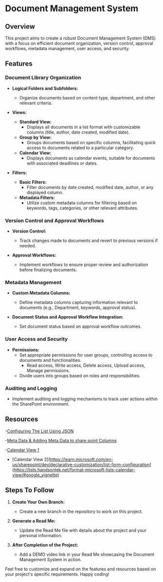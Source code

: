 # Document Management System

## Overview

This project aims to create a robust Document Management System (DMS) with a focus on efficient document organization, version control, approval workflows, metadata management, user access, and security.

## Features

### Document Library Organization

- **Logical Folders and Subfolders:**
  - Organize documents based on content type, department, and other relevant criteria.

- **Views:**
  - **Standard View:**
    - Displays all documents in a list format with customizable columns (title, author, date created, modified date).
  - **Group by View:**
    - Groups documents based on specific columns, facilitating quick access to documents related to a particular category.
  - **Calendar View:**
    - Displays documents as calendar events, suitable for documents with associated deadlines or dates.

- **Filters:**
  - **Basic Filters:**
    - Filter documents by date created, modified date, author, or any displayed column.
  - **Metadata Filters:**
    - Utilize custom metadata columns for filtering based on keywords, tags, categories, or other relevant attributes.

### Version Control and Approval Workflows

- **Version Control:**
  - Track changes made to documents and revert to previous versions if needed.

- **Approval Workflows:**
  - Implement workflows to ensure proper review and authorization before finalizing documents.

### Metadata Management

- **Custom Metadata Columns:**
  - Define metadata columns capturing information relevant to documents (e.g., Department, keywords, approval status).

- **Document Status and Approval Workflow Integration:**
  - Set document status based on approval workflow outcomes.

### User Access and Security

- **Permissions:**
  - Set appropriate permissions for user groups, controlling access to documents and functionalities.
    - Read access, Write access, Delete access, Upload access, Manage permissions.
  - Divide users into groups based on roles and responsibilities.

### Auditing and Logging

- Implement auditing and logging mechanisms to track user actions within the SharePoint environment.

## Resources
 -[Configuring The List Using JSON](https://learn.microsoft.com/en-us/sharepoint/dev/declarative-customization/list-form-configuration)

 -[Meta Data & Adding Meta Data to share point Columns](https://blog.enterprisedna.co/adding-metadata-in-sharepoint-using-columns/#:~:text=Metadata%20in%20SharePoint%20provides%20information,document%20library%20to%20categorize%20files)

 -[Calendar View 1](https://support.microsoft.com/en-au/office/create-a-calendar-view-from-a-list-d7dcc7f6-8838-4f46-a60b-04048ebc3f00#:~:text=Select%20Create%20new%20view.,column%20or%20columns%20should%20apply.)

- [Calendar View 2](https://learn.microsoft.com/en-us/sharepoint/dev/declarative-customization/list-form-configuration](https://lists.handsontek.net/format-microsoft-lists-calendar-view/#google_vignette)

## Steps To Follow

1. **Create Your Own Branch:**
   - Create a new branch in the repository to work on this project.

2. **Generate a Read Me:**
   - Update the Read Me file with details about the project and your personal information.

3. **After Completion of the Project:**
   - Add a DEMO video link in your Read Me showcasing the Document Management System in action.

Feel free to customize and expand on the features and resources based on your project's specific requirements. Happy coding!
